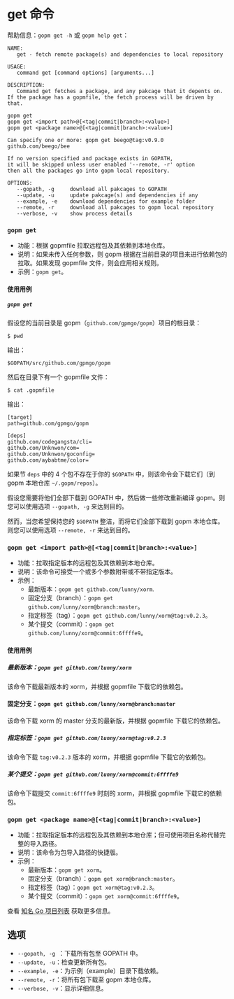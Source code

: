 get 命令
====

帮助信息：`gopm get -h` 或 `gopm help get`：

	NAME:
	   get - fetch remote package(s) and dependencies to local repository
	
	USAGE:
	   command get [command options] [arguments...]
	
	DESCRIPTION:
	   Command get fetches a package, and any pakcage that it depents on.
	If the package has a gopmfile, the fetch process will be driven by that.
	
	gopm get
	gopm get <import path>@[<tag|commit|branch>:<value>]
	gopm get <package name>@[<tag|commit|branch>:<value>]
	
	Can specify one or more: gopm get beego@tag:v0.9.0 github.com/beego/bee
	
	If no version specified and package exists in GOPATH,
	it will be skipped unless user enabled '--remote, -r' option
	then all the packages go into gopm local repository.
	
	OPTIONS:
	   --gopath, -g		download all pakcages to GOPATH
	   --update, -u		update pakcage(s) and dependencies if any
	   --example, -e	download dependencies for example folder
	   --remote, -r		download all pakcages to gopm local repository
	   --verbose, -v	show process details
   
### `gopm get`

- 功能：根据 gopmfile 拉取远程包及其依赖到本地仓库。
- 说明：如果未传入任何参数，则 gopm 根据在当前目录的项目来进行依赖包的拉取。如果发现 gopmfile 文件，则会应用相关规则。
- 示例：`gopm get`。

#### 使用用例

##### `gopm get`

假设您的当前目录是 gopm（`github.com/gpmgo/gopm`）项目的根目录：

	$ pwd
	
输出：

	$GOPATH/src/github.com/gpmgo/gopm
	
然后在目录下有一个 gopmfile 文件：

	$ cat .gopmfile
	
输出：


	[target]
	path=github.com/gpmgo/gopm
	
	[deps]
	github.com/codegangsta/cli=
	github.com/Unknwon/com=
	github.com/Unknwon/goconfig=
	github.com/aybabtme/color=
	
如果节 `deps` 中的 4 个包不存在于你的 `$GOPATH` 中，则该命令会下载它们（到 gopm 本地仓库 `~/.gopm/repos`）。

假设您需要将他们全部下载到 GOPATH 中，然后做一些修改重新编译 gopm。则您可以使用选项 `--gopath, -g` 来达到目的。

然而，当您希望保持您的 `$GOPATH` 整洁，而将它们全部下载到 gopm 本地仓库。则您可以使用选项 `--remote, -r` 来达到目的。


### `gopm get <import path>@[<tag|commit|branch>:<value>]`

- 功能：拉取指定版本的远程包及其依赖到本地仓库。
- 说明：该命令可接受一个或多个参数附带或不带指定版本。
- 示例：
	- 最新版本：`gopm get github.com/lunny/xorm`.
	- 固定分支（branch）：`gopm get github.com/lunny/xorm@branch:master`。
	- 指定标签（tag）：`gopm get github.com/lunny/xorm@tag:v0.2.3`。
	- 某个提交（commit）：`gopm get github.com/lunny/xorm@commit:6ffffe9`。
	
#### 使用用例

##### 最新版本：`gopm get github.com/lunny/xorm`

该命令下载最新版本的 xorm，并根据 gopmfile 下载它的依赖包。

#### 固定分支：`gopm get github.com/lunny/xorm@branch:master`

该命令下载 xorm 的 master 分支的最新版，并根据 gopmfile 下载它的依赖包。

##### 指定标签：`gopm get github.com/lunny/xorm@tag:v0.2.3`

该命令下载 `tag:v0.2.3` 版本的 xorm，并根据 gopmfile 下载它的依赖包。

##### 某个提交：`gopm get github.com/lunny/xorm@commit:6ffffe9`

该命令下载提交 `commit:6ffffe9` 时刻的 xorm，并根据 gopmfile 下载它的依赖包。

### `gopm get <package name>@[<tag|commit|branch>:<value>]`

- 功能：拉取指定版本的远程包及其依赖到本地仓库；但可使用项目名称代替完整的导入路径。
- 说明：该命令为包导入路径的快捷版。
- 示例：
	- 最新版本：`gopm get xorm`。
	- 固定分支（branch）：`gopm get xorm@branch:master`。
	- 指定标签（tag）：`gopm get xorm@tag:v0.2.3`。
	- 某个提交（commit）：`gopm get xorm@commit:6ffffe9`。
	
查看 [知名 Go 项目列表](../pkgname.list) 获取更多信息。

## 选项

- `--gopath, -g	`：下载所有包至 GOPATH 中。
- `--update, -u`：检查更新所有包。
- `--example, -e`：为示例（example）目录下载依赖。
- `--remote, -r`：将所有包下载至 gopm 本地仓库。
- `--verbose, -v`：显示详细信息。